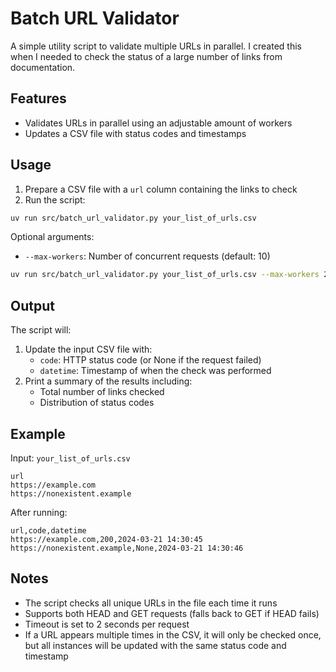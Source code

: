 # Batch URL Validator

A simple utility script to validate multiple URLs in parallel. I created this when I needed to check the status of a large number of links from documentation.

## Features

- Validates URLs in parallel using an adjustable amount of workers
- Updates a CSV file with status codes and timestamps

## Usage

1. Prepare a CSV file with a `url` column containing the links to check
2. Run the script:
```bash
uv run src/batch_url_validator.py your_list_of_urls.csv
```

Optional arguments:
- `--max-workers`: Number of concurrent requests (default: 10)
```bash
uv run src/batch_url_validator.py your_list_of_urls.csv --max-workers 20
```

## Output

The script will:
1. Update the input CSV file with:
   - `code`: HTTP status code (or None if the request failed)
   - `datetime`: Timestamp of when the check was performed
2. Print a summary of the results including:
   - Total number of links checked
   - Distribution of status codes

## Example

Input: `your_list_of_urls.csv`
```csv
url
https://example.com
https://nonexistent.example
```

After running:
```csv
url,code,datetime
https://example.com,200,2024-03-21 14:30:45
https://nonexistent.example,None,2024-03-21 14:30:46
```

## Notes

- The script checks all unique URLs in the file each time it runs
- Supports both HEAD and GET requests (falls back to GET if HEAD fails)
- Timeout is set to 2 seconds per request
- If a URL appears multiple times in the CSV, it will only be checked once, but all instances will be updated with the same status code and timestamp
